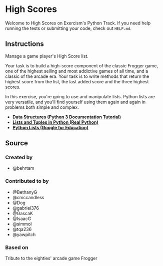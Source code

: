 # High Scores

Welcome to High Scores on Exercism's Python Track.
If you need help running the tests or submitting your code, check out `HELP.md`.

## Instructions

Manage a game player's High Score list.

Your task is to build a high-score component of the classic Frogger game, one of the highest selling and most addictive games of all time, and a classic of the arcade era.
Your task is to write methods that return the highest score from the list, the last added score and the three highest scores.

In this exercise, you're going to use and manipulate lists. Python lists are very versatile, and you'll find yourself using them again and again in problems both simple and complex.

- [**Data Structures (Python 3 Documentation Tutorial)**](https://docs.python.org/3/tutorial/datastructures.html)
- [**Lists and Tuples in Python (Real Python)**](https://realpython.com/python-lists-tuples/)
- [**Python Lists (Google for Education)**](https://developers.google.com/edu/python/lists)

## Source

### Created by

- @behrtam

### Contributed to by

- @BethanyG
- @cmccandless
- @Dog
- @gabriel376
- @GascaK
- @IsaacG
- @simmol
- @tqa236
- @yawpitch

### Based on

Tribute to the eighties' arcade game Frogger

